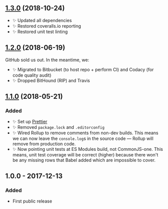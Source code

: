## [1.3.0] (2018-10-24)

- ✨ Updated all dependencies
- ✨ Restored coveralls.io reporting
- ✨ Restored unit test linting

## [1.2.0] (2018-06-19)

GitHub sold us out. In the meantime, we:

- ✨ Migrated to Bitbucket (to host repo + perform CI) and Codacy (for code quality audit)
- ✨ Dropped BitHound (RIP) and Travis

## [1.1.0] (2018-05-21)

### Added

- ✨ Set up [Prettier](https://prettier.io)
- ✨ Removed `package.lock` and `.editorconfig`
- ✨ Wired Rollup to remove comments from non-dev builds. This means we can now leave the `console.log`s in the source code — Rollup will remove from production code.
- ✨ Now pointing unit tests at ES Modules build, not CommonJS-one. This means, unit test coverage will be correct (higher) because there won't be any missing rows that Babel added which are impossible to cover.

## 1.0.0 - 2017-12-13

### Added

- First public release

[1.1.0]: https://bitbucket.org/codsen/object-all-values-equal-to/branches/compare/v1.1.0%0Dv1.0.7#diff
[1.2.0]: https://bitbucket.org/codsen/object-all-values-equal-to/branches/compare/v1.2.0%0Dv1.1.0#diff
[1.3.0]: https://bitbucket.org/codsen/object-all-values-equal-to/branches/compare/v1.3.0%0Dv1.2.0#diff
